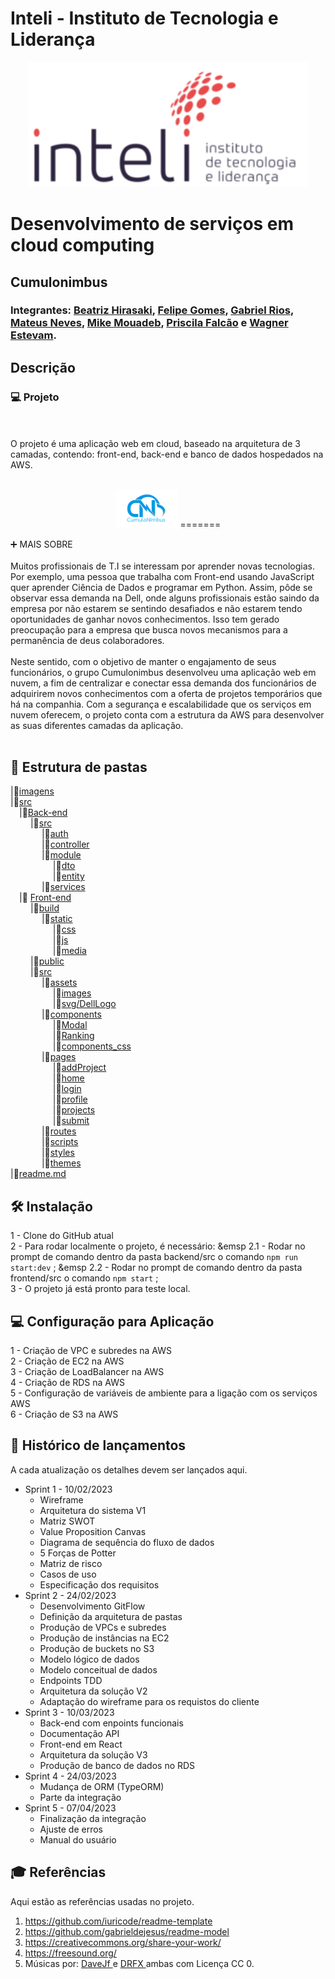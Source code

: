 # Inteli - Instituto de Tecnologia e Liderança 

<p align="center">
<a href= "https://www.inteli.edu.br/"><img src="imagens/logo-inteli.png" alt="Inteli - Instituto de Tecnologia e Liderança" border="0"></a>
</p>

# Desenvolvimento de serviços em cloud computing

## Cumulonimbus

### Integrantes: <a href="https://www.linkedin.com/in/beatriz-hirasaki-leite-b2261923a/">Beatriz Hirasaki</a>, <a href="https://www.linkedin.com/in/felipe-gomes-526186232/">Felipe Gomes</a>, <a href="https://www.linkedin.com/in/gabrielriostorres/">Gabriel Rios</a>, <a href="https://www.linkedin.com/in/mateus-neves-3b767123b/">Mateus Neves</a>, <a href="https://www.linkedin.com/in/mike-mouadeb-24b781224/">Mike Mouadeb</a>, <a href="https://www.linkedin.com/in/priscila-falc%C3%A3o-3435a1244/">Priscila Falcão</a> e <a href="https://www.linkedin.com/in/wagner-estevam/">Wagner Estevam</a>. 

## Descrição

### 💻 Projeto
<br><br>
O projeto é uma aplicação web em cloud, baseado na arquitetura de 3 camadas, contendo: front-end, back-end e banco de dados hospedados na AWS.
<br><br>
<p align="center">
<img src="imagens/Logo-Full_Name_NoBG.png" alt="Cumulonimbus" border="0" style="max-width: 100px;"g>
=======
</p>


➕ MAIS SOBRE
<br><br>
Muitos profissionais de T.I se interessam por aprender novas tecnologias. Por exemplo, uma pessoa que trabalha com Front-end usando JavaScript quer aprender Ciência de Dados e programar em Python. Assim, pôde se observar essa demanda na Dell, onde alguns profissionais estão saindo da empresa por não estarem se sentindo desafiados e não estarem tendo oportunidades de ganhar novos conhecimentos. Isso tem gerado preocupação para a empresa que busca novos mecanismos para a permanência de deus colaboradores.
<br><br>
Neste sentido, com o objetivo de manter o engajamento de seus funcionários, o grupo Cumulonimbus desenvolveu uma aplicação web em nuvem, a fim de centralizar e conectar essa demanda dos funcionários de adquirirem novos conhecimentos com a oferta de projetos temporários que há na companhia. Com a segurança e escalabilidade que os serviços em nuvem oferecem, o projeto conta com a estrutura da AWS para desenvolver as suas diferentes camadas da aplicação.
<br><br>

## 💾 Estrutura de pastas
|📂[imagens](/imagens)<br>
|📂[src](/src)<br>
  &emsp;|📂[Back-end](/src/backend)<br>
      &emsp; &emsp;|📂[src](/src/backend/src)<br>
      &emsp; &emsp; &emsp;|📂[auth](/src/backend/src/auth)<br>
      &emsp; &emsp; &emsp;|📂[controller](/src/backend/src/controller)<br>
      &emsp; &emsp; &emsp;|📂[module](/src/backend/src/module)<br>
      &emsp; &emsp; &emsp; &emsp;|📂[dto](/src/backend/src/module/dto)<br>
      &emsp; &emsp; &emsp; &emsp;|📂[entity](/src/backend/src/module/entity)<br>
      &emsp; &emsp; &emsp;|📂[services](/src/backend/src/services)<br>
  &emsp;|📂 [Front-end](/src/frontend)<br>
  &emsp; &emsp;|📂[build](/src/frontend/build)<br>
  &emsp; &emsp; &emsp;|📂[static](/src/frontend/build/static)<br>
  &emsp; &emsp; &emsp; &emsp;|📂[css](/src/frontend/build/static/css)<br>
  &emsp; &emsp; &emsp; &emsp;|📂[js](/src/frontend/build/static/js)<br>
  &emsp; &emsp; &emsp; &emsp;|📂[media](/src/frontend/build/static/media)<br>
  &emsp; &emsp;|📂[public](/src/frontend/public)<br>
  &emsp; &emsp;|📂[src](/src/frontend/src)<br>
  &emsp; &emsp; &emsp;|📂[assets](/src/frontend/src/assets)<br>
  &emsp; &emsp; &emsp; &emsp;|📂[images](/src/frontend/src/assets/images)<br>
  &emsp; &emsp; &emsp; &emsp;|📂[svg/DellLogo](/src/frontend/src/assets/svg/DellLogo)<br>
  &emsp; &emsp; &emsp;|📂[components](/src/frontend/src/components)<br>
  &emsp; &emsp; &emsp; &emsp;|📂[Modal](/src/frontend/src/components/Modal)<br>
  &emsp; &emsp; &emsp; &emsp;|📂[Ranking](/src/frontend/src/components/Ranking)<br>
  &emsp; &emsp; &emsp; &emsp;|📂[components_css](/src/frontend/src/components/components_css)<br>
  &emsp; &emsp; &emsp;|📂[pages](/src/frontend/src/pages)<br>
  &emsp; &emsp; &emsp; &emsp;|📂[addProject](/src/frontend/src/pages/addProject)<br>
  &emsp; &emsp; &emsp; &emsp;|📂[home](/src/frontend/src/pages/home)<br>
  &emsp; &emsp; &emsp; &emsp;|📂[login](/src/frontend/src/pages/login)<br>
  &emsp; &emsp; &emsp; &emsp;|📂[profile](/src/frontend/src/pages/profile)<br>
  &emsp; &emsp; &emsp; &emsp;|📂[projects](/src/frontend/src/pages/projects)<br>
  &emsp; &emsp; &emsp; &emsp;|📂[submit](/src/frontend/src/pages/submit)<br>
  &emsp; &emsp; &emsp;|📂[routes](/src/frontend/src/routes)<br>
  &emsp; &emsp; &emsp;|📂[scripts](/src/frontend/src/scripts)<br>
  &emsp; &emsp; &emsp;|📂[styles](/src/frontend/src/styles)<br>
  &emsp; &emsp; &emsp;|📂[themes](/src/frontend/src/themes)<br>
|📄[readme.md](/README.md)<br>


## 🛠 Instalação

1 - Clone do GitHub atual
<br>
2 - Para rodar localmente o projeto, é necessário:
&emsp 2.1 - Rodar no prompt de comando dentro da pasta backend/src o comando ```npm run start:dev``` ;
&emsp 2.2 - Rodar no prompt de comando dentro da pasta frontend/src o comando ```npm start``` ;
<br>
3 - O projeto já está pronto para teste local.
<br>

## 💻 Configuração para Aplicação

1 - Criação de VPC e subredes na AWS
<br>
2 - Criação de EC2 na AWS
<br>
3 - Criação de LoadBalancer na AWS
<br>
4 - Criação de RDS na AWS
<br>
5 - Configuração de variáveis de ambiente para a ligação com os serviços AWS
<br>
6 - Criação de S3 na AWS

## 📄 Histórico de lançamentos

A cada atualização os detalhes devem ser lançados aqui.

* Sprint 1 - 10/02/2023
    * Wireframe
    * Arquitetura do sistema V1
    * Matriz SWOT
    * Value Proposition Canvas 
    * Diagrama de sequência do fluxo de dados
    * 5 Forças de Potter
    * Matriz de risco
    * Casos de uso
    * Especificação dos requisitos
* Sprint 2 - 24/02/2023
    * Desenvolvimento GitFlow
    * Definição da arquitetura de pastas
    * Produção de VPCs e subredes
    * Produção de instâncias na EC2
    * Produção de buckets no S3
    * Modelo lógico de dados
    * Modelo conceitual de dados
    * Endpoints TDD
    * Arquitetura da solução V2
    * Adaptação do wireframe para os requistos do cliente
* Sprint 3 - 10/03/2023
    * Back-end com enpoints funcionais
    * Documentação API
    * Front-end em React
    * Arquitetura da solução V3
    * Produção de banco de dados no RDS
* Sprint 4 - 24/03/2023
    * Mudança de ORM (TypeORM)
    * Parte da integração
* Sprint 5 - 07/04/2023
    * Finalização da integração
    * Ajuste de erros
    * Manual do usuário

## 🎓 Referências

Aqui estão as referências usadas no projeto.

1. <https://github.com/iuricode/readme-template>
2. <https://github.com/gabrieldejesus/readme-model>
3. <https://creativecommons.org/share-your-work/>
4. <https://freesound.org/>
5. Músicas por: <a href="https://freesound.org/people/DaveJf/sounds/616544/"> DaveJf </a> e <a href="https://freesound.org/people/DRFX/sounds/338986/"> DRFX </a> ambas com Licença CC 0.
